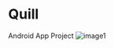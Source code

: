 # Quill
Android App Project
![image1](https://github.com/user-attachments/assets/3ab3bc94-d94b-4657-969d-e62e9837d202)

